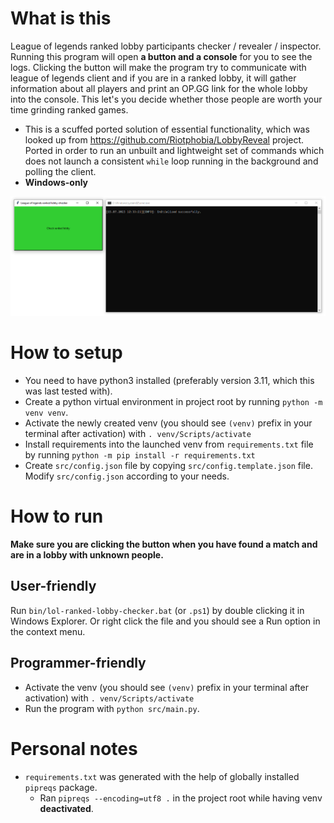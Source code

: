 # What is this

League of legends ranked lobby participants checker / revealer / inspector. Running this program will open **a button and a console** for you to see the logs. Clicking the button will make the program try to communicate with league of legends client and if you are in a ranked lobby, it will gather information about all players and print an OP.GG link for the whole lobby into the console. This let's you decide whether those people are worth your time grinding ranked games.

- This is a scuffed ported solution of essential functionality, which was looked up from https://github.com/Riotphobia/LobbyReveal project. Ported in order to run an unbuilt and lightweight set of commands which does not launch a consistent `while` loop running in the background and polling the client.
- **Windows-only**

![](./res/preview.png)

# How to setup

- You need to have python3 installed (preferably version 3.11, which this was last tested with).
- Create a python virtual environment in project root by running `python -m venv venv`.
- Activate the newly created venv (you should see `(venv)` prefix in your terminal after activation) with `. venv/Scripts/activate`
- Install requirements into the launched venv from `requirements.txt` file by running `python -m pip install -r requirements.txt`
- Create `src/config.json` file by copying `src/config.template.json` file. Modify `src/config.json` according to your needs.

# How to run

**Make sure you are clicking the button when you have found a match and are in a lobby with unknown people.**
## User-friendly

Run `bin/lol-ranked-lobby-checker.bat` (or `.ps1`) by double clicking it in Windows Explorer. Or right click the file and you should see a Run option in the context menu.

## Programmer-friendly

- Activate the venv (you should see `(venv)` prefix in your terminal after activation) with `. venv/Scripts/activate`
- Run the program with `python src/main.py`.

# Personal notes

- `requirements.txt` was generated with the help of globally installed `pipreqs` package.
  - Ran `pipreqs --encoding=utf8 .` in the project root while having venv **deactivated**.
